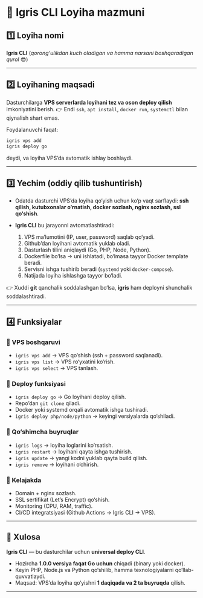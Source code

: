 

# 📌 Igris CLI      Loyiha mazmuni

## 1️⃣ Loyiha nomi

**Igris CLI**
(*qorong‘ulikdan kuch oladigan va hamma narsani boshqaradigan qurol* 😎)

---

## 2️⃣ Loyihaning maqsadi

Dasturchilarga **VPS serverlarda loyihani tez va oson deploy qilish** imkoniyatini berish.
👉 Endi `ssh`, `apt install`, `docker run`, `systemctl` bilan qiynalish shart emas.

Foydalanuvchi faqat:

```bash
igris vps add  
igris deploy go
```

deydi, va loyiha VPS’da avtomatik ishlay boshlaydi.

---

## 3️⃣ Yechim (oddiy qilib tushuntirish)

* Odatda dasturchi VPS’da loyiha qo‘yish uchun ko‘p vaqt sarflaydi: **ssh qilish, kutubxonalar o‘rnatish, docker sozlash, nginx sozlash, ssl qo‘shish**.
* **Igris CLI** bu jarayonni avtomatlashtiradi:

  1. VPS ma’lumotini (IP, user, password) saqlab qo‘yadi.
  2. Github’dan loyihani avtomatik yuklab oladi.
  3. Dasturlash tilini aniqlaydi (Go, PHP, Node, Python).
  4. Dockerfile bo‘lsa → uni ishlatadi, bo‘lmasa tayyor Docker template beradi.
  5. Servisni ishga tushirib beradi (`systemd` yoki `docker-compose`).
  6. Natijada loyiha ishlashga tayyor bo‘ladi.

👉 Xuddi **git** qanchalik soddalashgan bo‘lsa, **igris** ham deployni shunchalik soddalashtiradi.

---

## 4️⃣ Funksiyalar

### 🔹 VPS boshqaruvi

* `igris vps add` → VPS qo‘shish (ssh + password saqlanadi).
* `igris vps list` → VPS ro‘yxatini ko‘rish.
* `igris vps select` → VPS tanlash.

### 🔹 Deploy funksiyasi

* `igris deploy go` → Go loyihani deploy qilish.
* Repo’dan `git clone` qiladi.
* Docker yoki systemd orqali avtomatik ishga tushiradi.
* `igris deploy php/node/python` → keyingi versiyalarda qo‘shiladi.

### 🔹 Qo‘shimcha buyruqlar

* `igris logs` → loyiha loglarini ko‘rsatish.
* `igris restart` → loyihani qayta ishga tushirish.
* `igris update` → yangi kodni yuklab qayta build qilish.
* `igris remove` → loyihani o‘chirish.

### 🔹 Kelajakda

* Domain + nginx sozlash.
* SSL sertifikat (Let’s Encrypt) qo‘shish.
* Monitoring (CPU, RAM, traffic).
* CI/CD integratsiyasi (Github Actions → Igris CLI → VPS).

---

## 🚀 Xulosa

**Igris CLI** — bu dasturchilar uchun **universal deploy CLI**.

* Hozircha **1.0.0 versiya faqat Go uchun** chiqadi (binary yoki docker).
* Keyin PHP, Node.js va Python qo‘shilib, hamma texnologiyalarni qo‘llab-quvvatlaydi.
* Maqsad: VPS’da loyiha qo‘yishni **1 daqiqada va 2 ta buyruqda** qilish.

---
